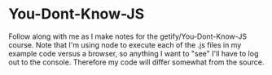 # You-Dont-Know-JS

Follow along with me as I make notes for the getify/You-Dont-Know-JS course.  Note that I'm using node to execute each of the .js files in my example code versus a browser, so anything I want to "see" I'll have to log out to the console.  Therefore my code will differ somewhat from the source.


